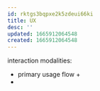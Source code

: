 ```yaml
---
id: rktgs3bqpxe2k5zdeui66ki
title: UX
desc: ''
updated: 1665912064548
created: 1665912064548
---
```

interaction modalities:
  - primary usage flow
    +
  -